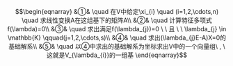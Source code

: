 $$\begin{eqnarray}
&①& \quad 在V中给定\xi_{i} \quad (i=1,2,\cdots,n) \quad 求线性变换A在这组基下的矩阵A\\
&②& \quad 计算特征多项式f(\lambda)=0\\
&③& \quad 求出满足f(\lambda_{j})=0 \ \ 且 \ \ \lambda_{j} \in \mathbb{K} \qquad(j=1,2,\cdots,s)\\
&④& \quad 求出(\lambda_{j}E-A)X=0的基础解系\\
&⑤& \quad 以④中求出的基础解系为坐标求出V中的一个向量组\ , \ 这就是V_{\lambda_{i}}的一组基
\end{eqnarray}$$
